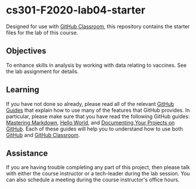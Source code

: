 # cs301-F2020-lab04-starter

Designed for use with [GitHub Classroom](https://classroom.github.com/), this repository contains the starter files for the lab of this course.

## Objectives

To enhance skills in analysis by working with data relating to vaccines. See the lab assignment for details.


## Learning

If you have not done so already, please read all of the relevant [GitHub Guides](https://guides.github.com/) that explain how to use many of the features that GitHub provides. In particular, please make sure that you have read the following GitHub guides: [Mastering Markdown](https://guides.github.com/features/mastering-markdown/), [Hello World](https://guides.github.com/activities/hello-world/), and [Documenting Your Projects on GitHub](https://guides.github.com/features/wikis/). Each of these guides will help you to understand how to use both [GitHub](http://github.com) and [GitHub Classroom](https://classroom.github.com/).


## Assistance

If you are having trouble completing any part of this project, then please talk with either the course instructor or a tech-leader during the lab session. You can also schedule a meeting during the course instructor's office hours.
